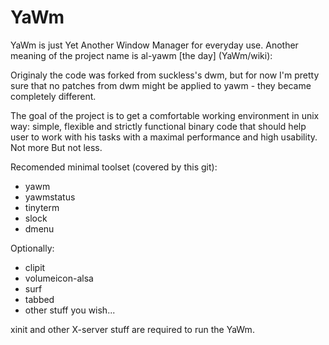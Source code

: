 YaWm
====

YaWm is just Yet Another Window Manager for everyday use. Another meaning of the project name is al-yawm [the day] (YaWm/wiki):

Originaly the code was forked from suckless's dwm, but for now I'm pretty sure that
no patches from dwm might be applied to yawm - they became completely different.

The goal of the project is to get a comfortable working environment in unix way:
simple, flexible and strictly functional binary code that should help user to work
with his tasks with a maximal performance and high usability.
Not more But not less.

Recomended minimal toolset (covered by this git):
- yawm
- yawmstatus
- tinyterm
- slock
- dmenu

Optionally:
- clipit
- volumeicon-alsa
- surf
- tabbed
- other stuff you wish...

xinit and other X-server stuff are required to run the YaWm.


